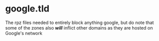 # google.tld

The rpz files needed to entirely block anything google, but do note that some of the zones also ***will*** inflict other domains as they are hosted on Google's network